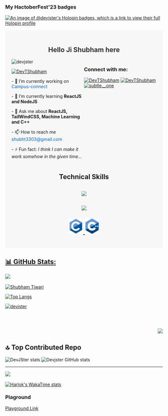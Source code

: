 ### My HactoberFest'23 badges
[![An image of @devjster's Holopin badges, which is a link to view their full Holopin profile](https://holopin.me/devjster)](https://holopin.io/@devjster)
<div style="background-color: #f7f7f7; padding: 20px;">
    <h2 style="text-align: center; color: #333;">Hello Ji Shubham here</h2>
    <div style="display: flex; justify-content: space-between;">
        <div style="flex: 1;">
            <img src="https://komarev.com/ghpvc/?username=devjster&label=Profile%20views&color=0e75b6&style=flat"
                alt="devjster" />
            <p><a href="https://twitter.com/DevTShubham" target="blank"><img
                        src="https://img.shields.io/twitter/follow/DevTShubham?logo=twitter&style=for-the-badge"
                        alt="DevTShubham" /></a></p>
            <p>- 🔭 I’m currently working on <a href="https://github.com/RizzlingDev-s/Campus-Connect"
                    style="color: #0366d6; text-decoration: none;">Campus-connect</a></p>
            <p>- 🌱 I’m currently learning <strong>ReactJS and NodeJS</strong></p>
            <p>- 💬 Ask me about <strong>ReactJS, TailWindCSS, Machine Learning and C++</strong></p>
            <p>- 📫 How to reach me <a href="mailto:shubht3303@gmail.com"
                    style="color: #0366d6; text-decoration: none;">shubht3303@gmail.com</a></p>
            <p>- ⚡ Fun fact: <em>I think I can make it work somehow in the given time...</em></p>
        </div>
        <div style="flex: 1;">
            <h3>Connect with me:</h3>
            <p>
                <a href="https://twitter.com/devtshubham" target="blank"><img
                        src="https://raw.githubusercontent.com/rahuldkjain/github-profile-readme-generator/master/src/images/icons/Social/twitter.svg"
                        alt="DevTShubham" height="30" width="40" /></a>
                <a href="https://linkedin.com/in/devtshubham" target="blank"><img
                        src="https://raw.githubusercontent.com/rahuldkjain/github-profile-readme-generator/master/src/images/icons/Social/linked-in-alt.svg"
                        alt="DevTShubham" height="30" width="40" /></a>
                <a href="https://instagram.com/subtle._.one" target="blank"><img
                        src="https://raw.githubusercontent.com/rahuldkjain/github-profile-readme-generator/master/src/images/icons/Social/instagram.svg"
                        alt="subtle._.one" height="30" width="40" /></a>
            </p>
        </div>
    </div>
<p align="center"> <h2 align="center" > Technical Skills <h2> </p>
<p align="center">
  <a >
    <img src="https://skillicons.dev/icons?i=js,mongodb,express,react,nodejs,typescript,next,mysql" />
  </a>
</p>
<p align="center">
  <a>
    <img src="https://skillicons.dev/icons?i=html,css,bootstrap,tailwind,figma,git,github,wordpress" />
  </a>
</p>
<p align="center"> 
<a href="https://www.cprogramming.com/" target="_blank" rel="noreferrer"> <img src="https://raw.githubusercontent.com/devicons/devicon/master/icons/c/c-original.svg" alt="c" width="48" height="48"/> </a> <a href="https://www.w3schools.com/cpp/" target="_blank" rel="noreferrer"> <img src="https://raw.githubusercontent.com/devicons/devicon/master/icons/cplusplus/cplusplus-original.svg" alt="cplusplus" width="48" height="48"/>
</div>


## 📊 GitHub Stats:

 ![](https://github-readme-stats.vercel.app/api?username=devjster&theme=radical&hide_border=false&include_all_commits=false&count_private=false)<br/></p>

 ![Shubham Tiwari](https://github-readme-streak-stats.herokuapp.com/?user=devjster&theme=dracula&hide_border=false)<br/></p> 
<!-- ![](https://github-readme-stats.vercel.app/api/top-langs/?username=devjster&theme=dark&hide_border=false&include_all_commits=false&count_private=false&layout=compact)</p> -->
![Top Langs](https://github-readme-stats.vercel.app/api/top-langs/?username=devjster&langs_count=8&theme=cobalt&hide_border=false&include_all_commits=false&count_private=false)


<p align="left"> <a href="https://github-profile-trophy.vercel.app/?username=ryo-ma&theme=dark"><img src="https://github-profile-trophy.vercel.app/?username=devjster&theme=gruvbox&hide_border=true&line_height=100" alt="devjster" /></a> </p>
</br></br>
<p align="right"> <img src= "https://stats.quine.sh/DevJSter/github?theme=dark"> </p>

## 🔝 Top Contributed Repo
![DevJSter stats](https://github-readme-stats.vercel.app/api?username=DevJSter&theme=synthwave\&show_icons=true\&show=reviews,discussions_started,discussions_answered,prs_merged,prs_merged_percentage)
![Devjster GitHub stats](https://github-readme-stats.vercel.app/api?username=Devjster&theme=onedark\&rank_icon=github)
<!--
*   Shows user rank percentile instead of rank level
  
![DevJSter GitHub stats](https://github-readme-stats.vercel.app/api?username=DevJSter&theme=dark\&rank_icon=percentile)

*   Include All Commits
  
![DevJSter Stats](https://github-readme-stats.vercel.app/api?username=Devjster&theme=dark\&include_all_commits=true)
-->
---
[![](https://visitcount.itsvg.in/api?id=devjster&icon=0&color=0)](https://visitcount.itsvg.in)

[![Harlok's WakaTime stats](https://github-readme-stats.vercel.app/api/wakatime?username=devjster)](https://github.com/devjster/github-readme-stats)
<!-- Proudly created with GPRM ( https://gprm.itsvg.in ) ![](https://github-readme-stats.vercel.app/api?username=devjster&theme=dark&hide_border=false&include_all_commits=false&count_private=false)<br/></p> -->

### Plaground
[Playground Link](https://www.typescriptlang.org/play?#code/JYOwLgpgTgZghgYwgAgAoHtRmQbwFDLIAeAXMiAK4C2ARtANwHICeZltDTAXm9XVI0IB3XhwF4AvnjwwKIBGGDoQyADboA5hiwAKAA5lt4AJS4mCZQGd0qiADp1GnQAMAJDj12iEgDTJ3nsy+-h52XBLOxoxSeAD0sWqalsgARACMAEx+GQBsKXgWIJbYepjgyAC8uMRkmX6syLl+PADsABx+Ii05AMzIEoyORmD6ZWBRQA)
